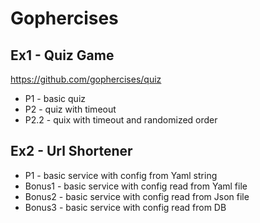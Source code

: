 # Gophercises

## Ex1 - Quiz Game

https://github.com/gophercises/quiz

* P1 - basic quiz
* P2 - quiz with timeout
* P2.2 - quix with timeout and randomized order

## Ex2 - Url Shortener

* P1 - basic service with config from Yaml string
* Bonus1 - basic service with config read from Yaml file
* Bonus2 - basic service with config read from Json file
* Bonus3 - basic service with config read from DB

